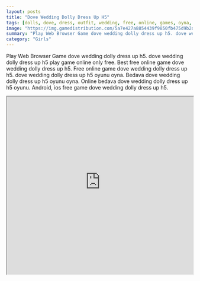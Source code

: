 ```yaml
---
layout: posts
title: "Dove Wedding Dolly Dress Up H5"
tags: [dolls, dove, dress, outfit, wedding, free, online, games, oyna, game, free, games, play, play, games]
image: "https://img.gamedistribution.com/5a7e427a8854439f9850fb475d9b2da1.jpg"
summary: "Play Web Browser Game dove wedding dolly dress up h5. dove wedding dolly dress up h5 play game online only free. Best free online game dove wedding dolly dress up h5. Free online game dove wedding dolly dress up h5. dove wedding dolly dress up h5 oyunu oyna. Bedava dove wedding dolly dress up h5 oyunu oyna. Online bedava dove wedding dolly dress up h5 oyunu. Android, ios free game dove wedding dolly dress up h5."
category: "Girls"
---
```


Play Web Browser Game dove wedding dolly dress up h5. dove wedding dolly dress up h5 play game online only free. Best free online game dove wedding dolly dress up h5. Free online game dove wedding dolly dress up h5. dove wedding dolly dress up h5 oyunu oyna. Bedava dove wedding dolly dress up h5 oyunu oyna. Online bedava dove wedding dolly dress up h5 oyunu. Android, ios free game dove wedding dolly dress up h5.

<iframe width="100%" height="480px;" src="https://html5.gamedistribution.com/5a7e427a8854439f9850fb475d9b2da1/"></iframe>